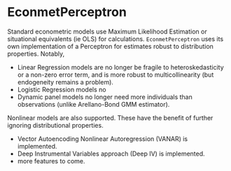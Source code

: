 # EconmetPerceptron
Standard econometric models use Maximum Likelihood Estimation or situational equivalents (ie OLS) for calculations. `EconmetPerceptron` uses its own implementation of a Perceptron for estimates robust to distribution properties. Notably,
- Linear Regression models are no longer be fragile to heteroskedasticity or a non-zero error term, and is more robust to multicollinearity (but endogeneity remains a problem).
- Logistic Regression models no 
- Dynamic panel models no longer need more individuals than observations (unlike Arellano-Bond GMM estimator).

Nonlinear models are also supported. These have the benefit of further ignoring distributional properties.
- Vector Autoencoding Nonlinear Autoregression (VANAR) is implemented.
- Deep Instrumental Variables approach (Deep IV) is implemented.
- more features to come.

